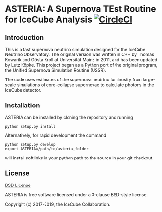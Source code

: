 # ASTERIA: A Supernova TEst Routine for IceCube Analysis [![CircleCI](https://circleci.com/gh/IceCubeOpenSource/ASTERIA.svg?style=svg)](https://circleci.com/gh/IceCubeOpenSource/ASTERIA)

## Introduction

This is a fast supernova neutrino simulation designed for the IceCube Neutrino
Observatory. The original version was written in C++ by Thomas Kowarik and
Gösta Kroll at Universität Mainz in 2011, and has been updated by Lutz Köpke.
This project began as a Python port of the original program, the Unified 
Supernova Simulation Routine (USSR).

The code uses estimates of the supernova neutrino luminosity from large-scale
simulations of core-collapse supernovae to calculate photons in the IceCube
detector.

## Installation

ASTERIA can be installed by cloning the repository and running

```
python setup.py install
```

Alternatively, for rapid development the command

```
python setup.py develop
export ASTERIA=/path/to/asteria_folder
```

will install softlinks in your python path to the source in your git checkout.

## License

[BSD License](LICENSE.rst)

ASTERIA is free software licensed under a 3-clause BSD-style license.

Copyright (c) 2017-2019, the IceCube Collaboration.
